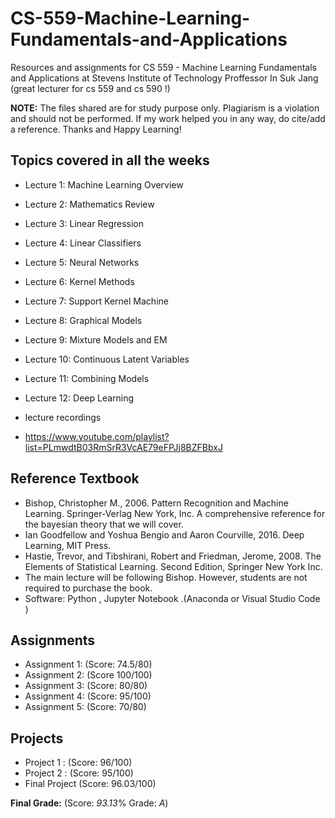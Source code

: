 # CS-559-Machine-Learning-Fundamentals-and-Applications

Resources and assignments for CS 559 - Machine Learning Fundamentals and Applications at Stevens Institute of Technology
Proffessor In Suk Jang (great lecturer for cs 559 and cs 590 !)

**NOTE:** The files shared are for study purpose only. Plagiarism is a violation and should not be performed. If my work helped you in any way, do cite/add a reference. Thanks and Happy Learning!

## Topics covered in all the weeks

- Lecture 1: Machine Learning Overview
- Lecture 2: Mathematics Review
- Lecture 3: Linear Regression
- Lecture 4: Linear Classifiers
- Lecture 5: Neural Networks
- Lecture 6: Kernel Methods
- Lecture 7: Support Kernel Machine
- Lecture 8: Graphical Models
- Lecture 9: Mixture Models and EM
- Lecture 10: Continuous Latent Variables
- Lecture 11: Combining Models
- Lecture 12: Deep Learning

- lecture recordings
- https://www.youtube.com/playlist?list=PLmwdtB03RmSrR3VcAE79eFPJj8BZFBbxJ

## Reference Textbook

- Bishop, Christopher M., 2006. Pattern Recognition and Machine Learning. Springer-Verlag New York, Inc. A comprehensive reference for the bayesian theory that we will cover.
- Ian Goodfellow and Yoshua Bengio and Aaron Courville, 2016. Deep Learning, MIT Press.
- Hastie, Trevor, and Tibshirani, Robert and Friedman, Jerome, 2008. The Elements of Statistical Learning. Second Edition, Springer New York Inc.
- The main lecture will be following Bishop. However, students are not required to purchase the book.
- Software: Python , Jupyter Notebook .(Anaconda or Visual Studio Code )

## Assignments

- Assignment 1: (Score: 74.5/80)
- Assignment 2: (Score 100/100)
- Assignment 3: (Score: 80/80)
- Assignment 4: (Score: 95/100)
- Assignment 5: (Score: 70/80)

## Projects

- Project 1 : (Score: 96/100)
- Project 2 : (Score: 95/100)
- Final Project (Score: 96.03/100)

**Final Grade:** (Score: _93.13_% Grade: _A_)
